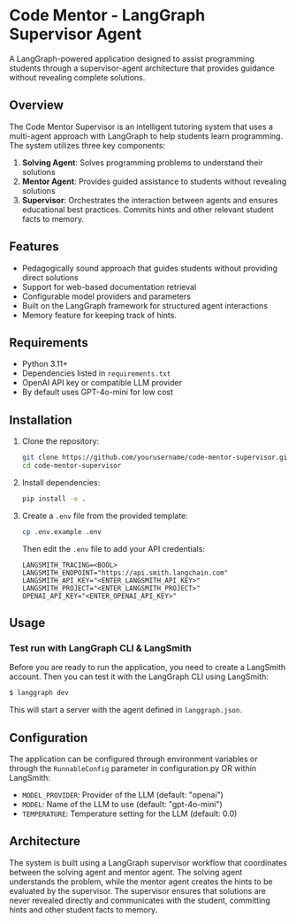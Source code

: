 # Code Mentor - LangGraph Supervisor Agent

A LangGraph-powered application designed to assist programming students through a supervisor-agent architecture that provides guidance without revealing complete solutions.

## Overview

The Code Mentor Supervisor is an intelligent tutoring system that uses a multi-agent approach with LangGraph to help students learn programming. The system utilizes three key components:

1. **Solving Agent**: Solves programming problems to understand their solutions
2. **Mentor Agent**: Provides guided assistance to students without revealing solutions
3. **Supervisor**: Orchestrates the interaction between agents and ensures educational best practices. Commits hints and other relevant student facts to memory.

## Features

- Pedagogically sound approach that guides students without providing direct solutions
- Support for web-based documentation retrieval
- Configurable model providers and parameters
- Built on the LangGraph framework for structured agent interactions
- Memory feature for keeping track of hints.

## Requirements

- Python 3.11+
- Dependencies listed in `requirements.txt`
- OpenAI API key or compatible LLM provider
- By default uses GPT-4o-mini for low cost

## Installation

1. Clone the repository:
   ```bash
   git clone https://github.com/yourusername/code-mentor-supervisor.git
   cd code-mentor-supervisor
   ```

2. Install dependencies:
   ```bash
   pip install -e .
   ```

3. Create a `.env` file from the provided template:
   ```bash
   cp .env.example .env
   ```
   Then edit the `.env` file to add your API credentials:
   ```
   LANGSMITH_TRACING=<BOOL>
   LANGSMITH_ENDPOINT="https://api.smith.langchain.com"
   LANGSMITH_API_KEY="<ENTER_LANGSMITH_API_KEY>"
   LANGSMITH_PROJECT="<ENTER_LANGSMITH_PROJECT>"
   OPENAI_API_KEY="<ENTER_OPENAI_API_KEY>"
   ```

## Usage

### Test run with LangGraph CLI & LangSmith

Before you are ready to run the application, you need to create a LangSmith account. Then you can test it with the LangGraph CLI using LangSmith:

```bash
$ langgraph dev
```

This will start a server with the agent defined in `langgraph.json`.

## Configuration

The application can be configured through environment variables or through the `RunnableConfig` parameter in configuration.py OR within LangSmith:

- `MODEL_PROVIDER`: Provider of the LLM (default: "openai")
- `MODEL`: Name of the LLM to use (default: "gpt-4o-mini")
- `TEMPERATURE`: Temperature setting for the LLM (default: 0.0)

## Architecture

The system is built using a LangGraph supervisor workflow that coordinates between the solving agent and mentor agent. The solving agent understands the problem, while the mentor agent creates the hints to be evaluated by the supervisor. The supervisor ensures that solutions are never revealed directly and communicates with the student, committing hints and other student facts to memory.
